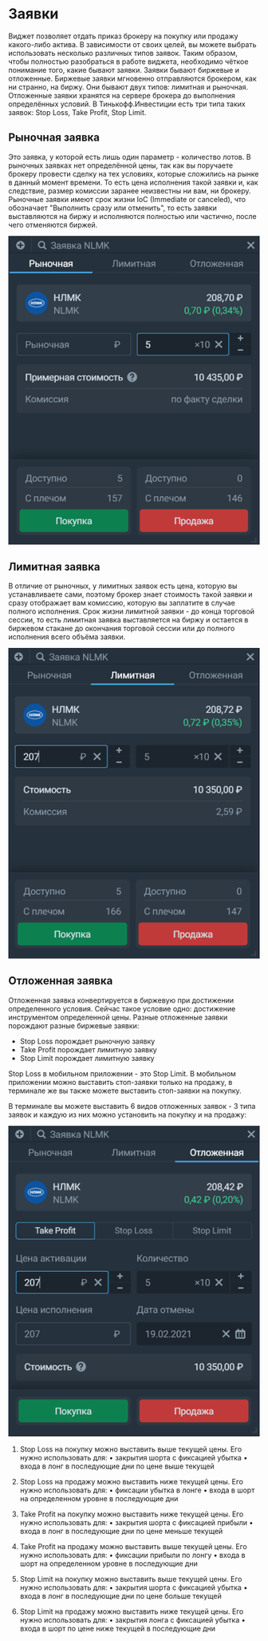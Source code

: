 # Заявки
Виджет позволяет отдать приказ брокеру на покупку или продажу какого-либо актива. В зависимости от своих целей, вы можете выбрать использовать несколько различных типов заявок. Таким образом, чтобы полностью разобраться в работе виджета, необходимо чёткое понимание того, какие бывают заявки. Заявки бывают биржевые и отложенные. Биржевые заявки мгновенно отправляются брокером, как ни странно, на биржу. Они бывают двух типов: лимитная и рыночная. Отложенные заявки хранятся на сервере брокера до выполнения определённых условий. В Тинькофф.Инвестиции есть три типа таких заявок: Stop Loss, Take Profit, Stop Limit. 

## Рыночная заявка
Это заявка, у которой есть лишь один параметр - количество лотов. В рыночных заявках нет определённой цены, так как вы поручаете брокеру провести сделку на тех условиях, которые сложились на рынке в данный момент времени. То есть цена исполнения такой заявки и, как следствие, размер комиссии заранее неизвестны ни вам, ни брокеру. Рыночные заявки имеют срок жизни IoC (Immediate or canceled), что обозначает "Выполнить сразу или отменить", то есть заявки выставляются на биржу и исполняются полностью или частично, после чего отменяются биржей. 

![alt text](orders1.png)

## Лимитная заявка
В отличие от рыночных, у лимитных заявок есть цена, которую вы устанавливаете сами, поэтому брокер знает стоимость такой заявки и сразу отображает вам комиссию, которую вы заплатите в случае полного исполнения. Срок жизни лимитной заявки - до конца торговой сессии, то есть лимитная заявка выставляется на биржу и остается в биржевом стакане до окончания торговой сессии или до полного исполнения всего объёма заявки. 

![alt text](limit_orders.png)

## Отложенная заявка
Отложенная заявка конвертируется в биржевую при достижении определенного условия. Сейчас такое условие одно: достижение инструментом определенной цены. Разные отложенные заявки порождают разные биржевые заявки:
- Stop Loss порождает рыночную заявку
- Take Profit порождает лимитную заявку
- Stop Limit порождает лимитную заявку

Stop Loss в мобильном приложении - это Stop Limit. В мобильном приложении можно выставить стоп-заявки только на продажу, в терминале же вы также можете выставить стоп-заявки на покупку.

В терминале вы можете выставить 6 видов отложенных заявок - 3 типа заявок и каждую из них можно установить на покупку и на продажу:

![alt text](delayed_orders.png)

1. Stop Loss на покупку можно выставить выше текущей цены. Его нужно использовать для:
• закрытия шорта с фиксацией убытка
• входа в лонг в последующие дни по цене выше текущей

2. Stop Loss на продажу можно выставить ниже текущей цены. Его нужно использовать для:
• фиксации убытка в лонге
• входа в шорт на определенном уровне в последующие дни

3. Take Profit на покупку можно выставить ниже текущей цены. Его нужно использовать для:
• закрытия шорта с фиксацией прибыли
• входа в лонг в последующие дни по цене меньше текущей

4. Take Profit на продажу можно выставить выше текущей цены. Его нужно использовать для:
• фиксации прибыли по лонгу
• входа в шорт на определенном уровне в последующие дни

5. Stop Limit на покупку можно выставить выше текущей цены. Его нужно использовать для:
• закрытия шорта с фиксацией убытка
• входа в лонг в последующие дни по цене больше текущей

6. Stop Limit на продажу можно выставить ниже текущей цены. Его нужно использовать для:
• закрытия лонга с фиксацией убытка
• входа в шорт по цене ниже текущей в последующие дни
